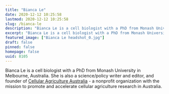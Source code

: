 ```yaml
---
title: "Bianca Le"
date: 2020-12-12 10:25:58
lastmod: 2020-12-12 10:25:58
slug: /bianca-le
description: "Bianca Le is a cell biologist with a PhD from Monash University in Melbourne, Australia. She is also a science/policy writer and editor, and founder of Cellular Agriculture Australia - a nonprofit organization with the mission to promote and accelerate cellular agriculture research in Australia."
excerpt: "Bianca Le is a cell biologist with a PhD from Monash University in Melbourne, Australia. She is also a science/policy writer and editor, and founder of Cellular Agriculture Australia - a nonprofit organization with the mission to promote and accelerate cellular agriculture research in Australia."
featured_image: ["Bianca Le headshot_0.jpg"]
draft: false
pinned: false
homepage: false
uuid: 8105
---
```

<p>Bianca Le is a cell biologist with a PhD from Monash University in Melbourne, Australia. She is also a science/policy writer and editor, and founder of <a href="https://www.proteinreport.org/directory/cellular-agriculture-australia">Cellular Agriculture Australia</a> - a nonprofit organization with the mission to promote and accelerate cellular agriculture research in Australia.</p>

